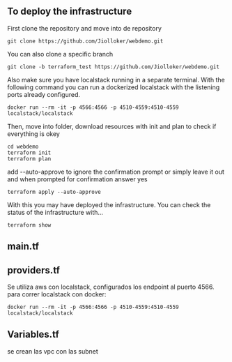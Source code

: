 ## To deploy the infrastructure
First clone the repository and move into de repository
```
git clone https://github.com/Jiolloker/webdemo.git
```
You can also clone a specific branch
```
git clone -b terraform_test https://github.com/Jiolloker/webdemo.git
```
Also make sure you have localstack running in a separate terminal. With the following command you can run a dockerized localstack with the listening ports already configured.
```
docker run --rm -it -p 4566:4566 -p 4510-4559:4510-4559 localstack/localstack
```
Then, move into folder, download resources with init and plan to check if everything is okey
```
cd webdemo
terraform init
terraform plan
```
add --auto-approve to ignore the confirmation prompt or simply leave it out and when prompted for confirmation answer yes
```
terraform apply --auto-approve
```
With this you may have deployed the infrastructure. You can check the status of the infrastructure with...
```
terraform show
```
## main.tf 


## providers.tf 
Se utiliza aws con localstack, configurados los endpoint al puerto 4566. para correr localstack con docker: 
```
docker run --rm -it -p 4566:4566 -p 4510-4559:4510-4559 localstack/localstack
```

## Variables.tf
se crean las vpc con las subnet
